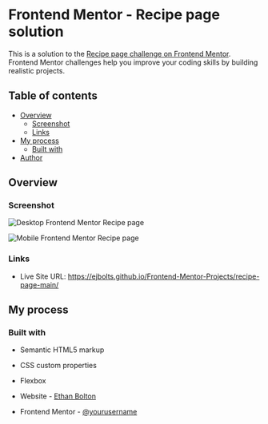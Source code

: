 # Frontend Mentor - Recipe page solution

This is a solution to the [Recipe page challenge on Frontend Mentor](https://www.frontendmentor.io/challenges/recipe-page-KiTsR8QQKm). Frontend Mentor challenges help you improve your coding skills by building realistic projects.

## Table of contents

- [Overview](#overview)
  - [Screenshot](#screenshot)
  - [Links](#links)
- [My process](#my-process)
  - [Built with](#built-with)
- [Author](#author)

## Overview

### Screenshot

![Desktop Frontend Mentor Recipe page](https://github.com/ejbolts/Frontend-Mentor-Projects/assets/86194451/9a3fa8e8-36c8-4c41-83fc-d02fcfb567d3)

![Mobile Frontend Mentor Recipe page](https://github.com/ejbolts/Frontend-Mentor-Projects/assets/86194451/0a8bb6d1-1d15-433a-96cc-a9d3144b02a7)

### Links

- Live Site URL: https://ejbolts.github.io/Frontend-Mentor-Projects/recipe-page-main/

## My process

### Built with

- Semantic HTML5 markup
- CSS custom properties
- Flexbox

- Website - [Ethan Bolton](https://www.ethanbolton.com)
- Frontend Mentor - [@yourusername](https://www.frontendmentor.io/profile/yourusername)
